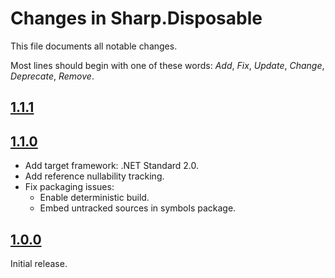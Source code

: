 # Changes in Sharp.Disposable
This file documents all notable changes.

Most lines should begin with one of these words:
*Add*, *Fix*, *Update*, *Change*, *Deprecate*, *Remove*.

<!--
## [Unreleased](https://github.com/sharpjs/Sharp.Disposable/compare/release/1.1.1...HEAD)
No unreleased changes.
-->

## [1.1.1](https://github.com/sharpjs/Sharp.Disposable/compare/v1.1.0...release/1.1.1)

## [1.1.0](https://github.com/sharpjs/Sharp.Disposable/compare/v1.0.0...release/1.1.0)
- Add target framework: .NET Standard 2.0.
- Add reference nullability tracking.
- Fix packaging issues:
  - Enable deterministic build.
  - Embed untracked sources in symbols package.

## [1.0.0](https://github.com/sharpjs/Sharp.Disposable/tree/v1.0.0)
Initial release.

<!--
  Copyright 2022 Jeffrey Sharp

  Permission to use, copy, modify, and distribute this software for any
  purpose with or without fee is hereby granted, provided that the above
  copyright notice and this permission notice appear in all copies.

  THE SOFTWARE IS PROVIDED "AS IS" AND THE AUTHOR DISCLAIMS ALL WARRANTIES
  WITH REGARD TO THIS SOFTWARE INCLUDING ALL IMPLIED WARRANTIES OF
  MERCHANTABILITY AND FITNESS. IN NO EVENT SHALL THE AUTHOR BE LIABLE FOR
  ANY SPECIAL, DIRECT, INDIRECT, OR CONSEQUENTIAL DAMAGES OR ANY DAMAGES
  WHATSOEVER RESULTING FROM LOSS OF USE, DATA OR PROFITS, WHETHER IN AN
  ACTION OF CONTRACT, NEGLIGENCE OR OTHER TORTIOUS ACTION, ARISING OUT OF
  OR IN CONNECTION WITH THE USE OR PERFORMANCE OF THIS SOFTWARE.
-->
